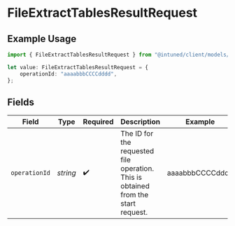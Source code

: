 # FileExtractTablesResultRequest

## Example Usage

```typescript
import { FileExtractTablesResultRequest } from "@intuned/client/models/operations";

let value: FileExtractTablesResultRequest = {
    operationId: "aaaabbbCCCCdddd",
};
```

## Fields

| Field                                                                             | Type                                                                              | Required                                                                          | Description                                                                       | Example                                                                           |
| --------------------------------------------------------------------------------- | --------------------------------------------------------------------------------- | --------------------------------------------------------------------------------- | --------------------------------------------------------------------------------- | --------------------------------------------------------------------------------- |
| `operationId`                                                                     | *string*                                                                          | :heavy_check_mark:                                                                | The ID for the requested file operation. This is obtained from the start request. | aaaabbbCCCCdddd                                                                   |